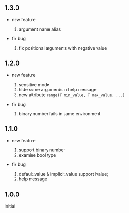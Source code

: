 ## 1.3.0
* new feature
    1. argument name alias

* fix bug
    1. fix positional arguments with negative value

## 1.2.0
* new feature
    1. sensitive mode
    2. hide some arguments in help message
    3. new attribute `range(T min_value, T max_value, ...)`

* fix bug
    1. binary number fails in same environment

## 1.1.0
* new feature
    1. support binary number
    2. examine bool type

* fix bug
    1. default_value & implicit_value support lvalue;
    2. help message

## 1.0.0
Initial
